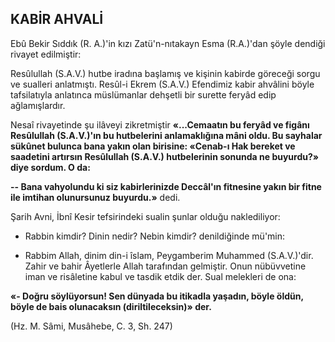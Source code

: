 ## KABİR AHVALİ

Ebû Bekir Sıddık (R. A.)'in kızı Zatü'n-nıtakayn Esma (R.A.)'dan şöyle dendiği rivayet edilmiştir:

Resûlullah (S.A.V.) hutbe iradına başlamış ve kişinin kabirde göreceği sorgu ve sualleri anlatmıştı. Resûl-i Ekrem (S.A.V.) Efendimiz kabir ahvâlini böyle tafsilatıyla anlatınca müslümanlar dehşetli bir surette feryâd edip ağlamışlardır.

Nesaî rivayetinde şu ilâveyi zikretmiştir **«...Ce­maatın bu feryâd ve figânı Resûlullah (S.A.V.)'ın bu hutbelerini anlamaklığına mâni oldu. Bu sayhalar sükûnet bulunca bana yakın olan birisi­ne: «Cenab-ı Hak bereket ve saadetini artırsın Re­sûlullah (S.A.V.) hutbelerinin sonunda ne buyur­du?» diye sordum. O da:**

**-- Bana vahyolundu ki siz kabirlerinizde Deccâl'ın fitnesine yakın bir fitne ile imtihan olunursunuz buyurdu.»** dedi.

Şarih Avni, İbnî Kesir tefsirindeki sualin şun­lar olduğu naklediliyor:

- Rabbin kimdir? Dinin nedir? Nebin kim­dir? denildiğinde mü'min:

- Rabbim Allah, dinim din-i îslam, Peygam­berim Muhammed (S.A.V.)'dir. Zahir ve bahir Âyetlerle Allah tarafından gelmiştir. Onun nü­büvvetine iman ve risâletine kabul ve tasdik etdik der. Sual melekleri de ona:

**«- Doğru söylüyorsun! Sen dünyada bu itikadla yaşadın, böyle öldün, böyle de bais olunacaksın (diriltileceksin)» der.**

(Hz. M. Sâmi, Musâhebe, C. 3, Sh. 247)
